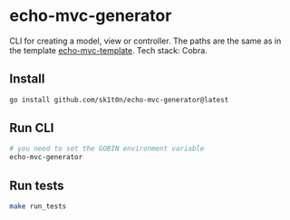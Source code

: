 # echo-mvc-generator

CLI for creating a model, view or controller. The paths are the same as in the template [echo-mvc-template](https://github.com/sk1t0n/echo-mvc-template). Tech stack: Cobra.

## Install

```sh
go install github.com/sk1t0n/echo-mvc-generator@latest
```

## Run CLI

```sh
# you need to set the GOBIN environment variable
echo-mvc-generator
```

## Run tests

```sh
make run_tests
```
